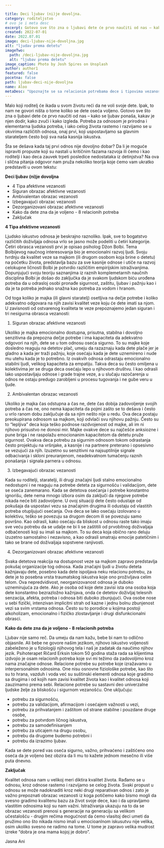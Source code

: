 ```yaml
---

title: Deci ljubav (ni)je dovoljna.
category: roditeljstvo
# ovo je i meta desc
excerpt: Gotovo sve što zna o ljubavi dete će prvo naučiti od nas – kako se ljubav ponaša, kakav je njen dodir, kako zvuči i kako izgleda.
created: 2022-07-01
date: 2022.07.01
image: deci-ljubav-nije-dovoljna.jpg
alt: "ljudav prema detetu"
imageTwo:
  path: /deci-ljubav-nije-dovoljna.jpg
  alt: "ljubav prema detetu"
image_caption: Photo by Josh Spires on Unsplash
author: author1
featured: false
pocetna: false
path: ljubav-deci-nije-dovoljna
name: Aloo
metaDesc: "Upoznajte se sa relacionim potrebama dece i tipovima vezanosti deteta za roditelja. Prepoznajte i na vreme korigujte ponašanje."
---
```


Malo koji roditelj će ikada u svom životu reći da ne voli svoje dete. Ipak, to nam ne govori ništa
o tome koliko se dete oseća voljeno. Gotovo sve što zna o ljubavi dete će prvo naučiti od nas –
kako se ljubav ponaša, kakav je njen dodir, kako zvuči i kako izgleda. Potreba za odnosom je
prirodna i elementarna ljudska potreba, i iako celog života rastemo i razvijamo se u okvirima
različitih odnosa, onaj prvi, koji uspostavljamo sa glavnim starateljem često boji sva naša kasnija
iskustva.

Šta se dešava kada taj prvi odnos nije dovoljno dobar? Da li je moguće ispraviti propuste koji su
nastali u kritičnim fazama razvoja ili ćemo i kao roditelji i kao deca zauvek trpeti posledice
nedostataka iz detinjstva? Na ova i slična pitanja odgovor nam pruža nekoliko teorija koje ćemo
vam ukratko predstaviti u ovom tekstu:

**Deci ljubav (ni)je dovoljna**

- 4 Tipa afektivne vezanosti
- Siguran obrazac afektivne vezanosti
- Ambivalentan obrazac vezanosti
- Izbegavajući obrazac vezanosti
- Dezorganizovani obrazac afektivne vezanosti
- Kako da dete zna da je voljeno - 8 relacionih potreba
- Zaključak

**4 Tipa afektivne vezanosti**

Ljudsko iskustvo odnosa je beskrajno raznoliko. Ipak, sve to bogatstvo različitih doživljaja odnosa vrlo se jasno može podeliti u četiri kategorije. Četiri obrasca vezanosti prvi je opisao psiholog Džon Bolbi. Tema Bolbijevog naučnog interesovanja bio je emocionalni razvoj ljudi. Svoju tvrdnju da kvalitet veze sa majkom (ili drugom osobom koja brine o detetu) na početku života, predstavlja bazu za sve kasnije odnose i utiče na razvoj celokupne ličnosti Bolbi je potvrdio različitim empirijskim istraživanjima. Dopunjujući svoju teoriju saznanjima iz raznih komplemetarnih naučnih disciplina Bolbi je došao do zaključka da je svakom ljudskom biću urođena potreba da u odrasloj osobi pronađe sigurnost, zaštitu, ljubav i pažnju kao i da je ta potreba jednako snažna kao potreba za vodom i hranom. 

Od toga koliko je majka (ili glavni staratelj) osetljiva na dečje potrebe i koliko adekvatno odgovara na njih zavisi kvalitet veze koju će dete imati sa njom. U zavisnosti od ostvarenog kvaliteta te veze prepoznajemo jedan siguran i tri nesigurna obrasca vezanosti:

1. Siguran obrazac afektivne vezanosti 

Ukoliko je majka emocionalno dostupna, prisutna, stabilna i dovoljno senzitivna da prepozna dečje potrebe i ima kapaciteta da adekvatno odgovori na njih, dete se u tom odnosu oseća sigurno. To su majke koje dosledno reaguju na detetov plač, umeju da razaznaju kada dete plače jer je gladno a kada jer traži pažnju, koje osećaju kada je dete uznemireno i nude mu utehu kada je to potrebno. Iz ovakvih odnosa odrastaju emocionalno stabilni ljudi, velikog kapaciteta za empatiju. Takva deca su često omiljena u kolektivima jer se druga deca osećaju lepo u njihovom društvu. I kao odrasli lako uspostavljaju odnose i grade trajne veze, a u slučaju razočarenja u odnos ne ostaju predugo zarobljeni u procesu tugovanja i ne gube veru u ljude. 

2. Ambivalentan obrazac vezanosti 

Ukoliko je majka čas odstupna a čas ne, dete čas dobija zadovoljenje svojih potreba a čas ne, ono nema kapaciteta da pojmi zašto se to dešava i često u vrlo ranom dobu zaključuje da sa njim nešto nije u redu. Ova deca postaju preokupirana odnosom sa majkom, koji odvlači svu njihovu pažnju. Često su to “lepljiva” deca koja teško podnose razdvojenost od majke, ali im ni njihovo prisustvo ne donosi mir. Majke ovakve dece su najčešće anksiozne i pune briga i ne raspolažu emocionanim kapacitetom da detetu pruže sigurnost. Ovakva deca potrebu za sigurnim odnosom tokom odrastanja često projektuju na vršnjake, a kasnije i na partnere preterano i opsesivno se vezujući za njih. Izuzetno su senzitivni na najsuptilnije signale odbacivanja i skloni preuranjenom, neadekvatnom tumačenju raznih ponašanja i signala parnera u odnosu. 

3. Izbegavajući obrazac vezanosti 

Kada su roditelji, staratelji, ili drugi značajni ljudi stalno emocionalno nedostupni i ne reaguju na potrebe deteta za sigurnošću i validacijom, dete se oseća zanemarano. Kada se detetova osećanja i potrebe konstantno ignorišu, dete nema mnogo izbora osim da zaključi da njegove potrebe nikada neće biti zadovoljene. U ovoj situaciji dete često odustaje od pokušaja da uspostavi vezu sa značajnim drugima ili odustaju od vlastitih potreba otupljujući osećanja. Ova deca se lako osećaju izolovano u kolektivu, teško se povezuju sa drugom decom ili se povezuju samo površno. Kao odrasli, kako osećaju da bliskost u odnosu raste tako imaju sve veću potrebu da se udalje ne bi li se zaštitili od prvobitnog doživaljaja odbačenosti koji su imali sa majkom. To su deca koja obično rano deluju izuzetno samostalno i nezavisno, a kao odrasli smatraju emocije patetičnim i tako se brane od doživaljaja sopstvene ranjivosti.

4. Dezorganizovani obrazac afektivne vezanosti 

Svaka detetova reakcija na dostupnost veze sa majkom zapravo predstavlja pokušaj organizacije tog odnosa. Kada značajni ljudi u životu deteta kažnjavaju dete, posebno kada dete ispoljava neku relacionu potrebu, za dete je to posebna vrsta traumatskog iskustva koje ono proživljava celim telom. Ova nepredvidivost, neorganizovanost odnosa je duboko uznemirujuća za dete. Ako je osoba od koje dete zavisi ista ona osoba koja dete konstantno bezrazložno kažnjava, onda će detetov doživljaj telesnih senzacija, afekta, potreba i odnosa biti duboko zbunjujući. Ova osobe nose u sebi fizički, intenzivan implicitni strah od kazne i jednu bolnu zbunjenost vezi sa svim vrstama odnosa. Često su to porodice u kojima postoji alkoholizam, emocionalno i fizičko zlostavljanje i drugi disfunkcionalni obrasci. 

**Kako da dete zna da je voljeno - 8 relacionih potreba**

Ljubav nije samo reč. Da umeju da nam kažu, bebe bi nam to odlično objasnile. Ali bebe ne govore našim jezikom, njihovo iskustvo voljenosti zabeleženo je u fiziologiji njihovog tela i naš je zadatak da naučimo njihov jezik. Psihoterapet Ričard Erksin tokom 50 godina staža rada sa klijentima izdvojio je osam relacionih potreba koje svi mi težimo da zadovoljimo kroz nama značajne odnose. 
Relacione potrebe su potrebe koje izražavamo u interpersonalnim odnosima. One nisu osnovne fiziološke potrebe, kao što su to hrana, vazduh i voda već su suštinski elementi odnosa koje gradimo sa drugima i od kojih nam zavisi kvalitet života kao i kvalitet odnosa koji zauzimamo prema sebi. Relacione potrebe su sastavni deo univerzalne ljudske želje za bliskošću i sigurnom vezanošću. One uključuju:

- potrebu za sigurnošću, 
- potrebu za validacijom, afirmacijom i osećajem važnosti u vezi, 
- potrebu za prihvatanjem i zaštitom od strane stabilne i pouzdane druge osobe, 
- potrebu za potvrdom ličnog iskustva, 
- potrebu za samodefinisanjem 
- potrebu za uticajem na drugu osobu, 
- potrebu da drugome budemo potrebni i
- potrebu da izrazimo ljubav.

Kada se dete pored vas oseća sigurno, važno, prihvaćeno i zaštićeno ono oseća da je voljeno bez obzira da li mu to kažete jednom mesečno ili više puta dnevno. 

**Zaključak**

Kvalitet odnosa nam u velikoj meri diktira kvalitet života. Rađamo se u odnosu, kroz odnose rastemo i razvijamo se celog života. Svaki propust u odnosu se može nadoknaditi kroz neki drugi reparativan odnos i zato je važno prepoznati obrazac vezanosti iz koga potičemo kako bismo mogli da svesno gradimo kvalitenu bazu za život svoje dece, kao i da upravljamo vlastitim odnosima koji su nam važni. Istraživanja ukazuju na to da se obrazac vezanosti prenosi s generacije na generaciju sa velikom učestalošću - drugim rečima mogućnost da ćemo vlasitoj deci umeti da pružimo ono što nikada nismo imali u emocioanlnom iskusutvu nije velika, osim ukoliko svesno ne radimo na tome. U tome je zapravo velika mudrost izreke “dobra je ona mama kojoj je dobro”. 


Jasna Ani


